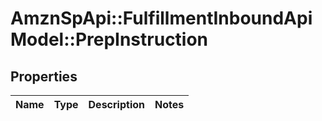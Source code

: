 # AmznSpApi::FulfillmentInboundApiModel::PrepInstruction

## Properties
Name | Type | Description | Notes
------------ | ------------- | ------------- | -------------

